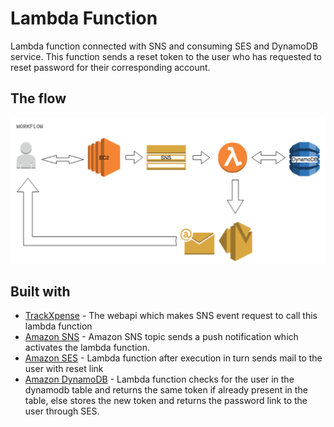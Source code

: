 # Lambda Function

Lambda function connected with SNS and consuming SES and DynamoDB service. This function sends a reset token to the user who has requested to reset password for their corresponding account.

## The flow

![Alt Function_flow](https://github.com/ShreyasKraman/LambdaFunction/blob/master/LambdaFunctionCall.PNG)


## Built with

* [TrackXpense](https://github.com/ShreyasKraman/TracXpense) - The webapi which makes SNS event request to call this lambda function
* [Amazon SNS](https://aws.amazon.com/sns/) - Amazon SNS topic sends a push notification which activates the lambda function.
* [Amazon SES](https://aws.amazon.com/ses/) - Lambda function after execution in turn sends mail to the user with reset link
* [Amazon DynamoDB](https://aws.amazon.com/dynamodb/) - Lambda function checks for the user in the dynamodb table and returns the same token if already present in the table, else stores the new token and returns the password link to the user through SES.





